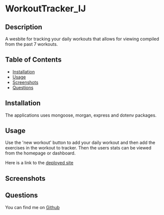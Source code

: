 # WorkoutTracker_IJ
## Description
A wesbite for tracking your daily workouts that allows for viewing compiled from the past 7 workouts.
## Table of Contents
- [Installation](#installation)
- [Usage](#usage)
- [Screenshots](#screenshots)
- [Questions](#questions)
## Installation
The applications uses mongoose, morgan, express and dotenv packages.
## Usage
Use the 'new workout' button to add your daily workout and then add the exercises in the workout to tracker. Then the users stats can be viewed from the homepage or dashboard.

Here is a link to the [deployed site](https://workout-tracker-ij.herokuapp.com/)
## Screenshots


## Questions
You can find me on [Github](https://github.com/IsaacJCarnes)

  


